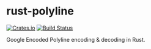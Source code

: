 # rust-polyline

[![Crates.io](https://img.shields.io/crates/d/polyline.svg?maxAge=2592000?style=plastic)](https://crates.io/crates/polyline)
[![Build Status](https://travis-ci.org/georust/rust-polyline.svg?branch=master)](https://travis-ci.org/georust/rust-polyline)

Google Encoded Polyline encoding & decoding in Rust.

